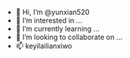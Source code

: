 - 👋 Hi, I’m @yunxian520
- 👀 I’m interested in ...
- 🌱 I’m currently learning ...
- 💞️ I’m looking to collaborate on ...
- 📫 keyilailianxiwo
<!---
yunxian520/yunxian520 is a ✨ special ✨ repository because its `README.md` (this file) appears on your GitHub profile.
You can click the Preview link to take a look at your changes.
--->
